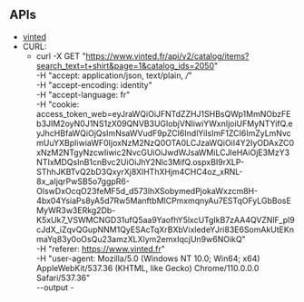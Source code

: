 ## APIs
* [vinted](https://www.vinted.fr/api/v2/catalog/items?search_text=t+shirt&page=1&catalog_ids=2050)
* CURL:
  * curl -X GET "https://www.vinted.fr/api/v2/catalog/items?search_text=t+shirt&page=1&catalog_ids=2050" \
-H "accept: application/json, text/plain, */*" \
-H "accept-encoding: identity" \
-H "accept-language: fr" \
-H "cookie: access_token_web=eyJraWQiOiJFNTdZZHJ1SHBsQWp1MmNObzFEb3JIM2oyN0J1NS1zX09QNVB3UGlobjVNIiwiYWxnIjoiUFMyNTYifQ.eyJhcHBfaWQiOjQsImNsaWVudF9pZCI6IndlYiIsImF1ZCI6ImZyLmNvcmUuYXBpIiwiaWF0IjoxNzM2NzQ0OTA0LCJzaWQiOiI4Y2IyODAxZC0xNzM2NTgyNzcwIiwic2NvcGUiOiJwdWJsaWMiLCJleHAiOjE3MzY3NTIxMDQsInB1cnBvc2UiOiJhY2Nlc3MifQ.ospxBI9rXLP-SThhJKBTvQ2bD3QxyrXj8XlHThXHjm4CHC4oz_xRNL-8x_aIjqrPwSB5o7ggpR6-OlswDxOcqO23feMF5d_d573lhXSobymedPjokaWxzcm8H-4bx04YsiaPs8yA5d7Rw5ManftbMlCPmxmqnyAu7ESTqOFyLGbBosEMyWR3w3ERkg2Db-K5xUk7_VSWMCNGD31ufQ5aa9YaofhY5lxcUTgIkB7zAA4QVZNlF_pl9cJdX_iZqvQGupNNM1QyESAcTqXrBXbVixledeYJri83E6SomAkUtEKnmaYq83y0oOsQu23amzXLXlym2emxIqcjUn9w6NOikQ" \
-H "referer: https://www.vinted.fr" \
-H "user-agent: Mozilla/5.0 (Windows NT 10.0; Win64; x64) AppleWebKit/537.36 (KHTML, like Gecko) Chrome/110.0.0.0 Safari/537.36" \
--output -
